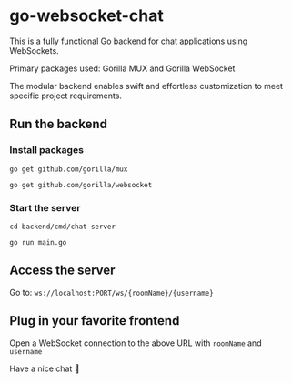 # go-websocket-chat

This is a fully functional Go backend for chat applications using WebSockets. 

Primary packages used: Gorilla MUX and Gorilla WebSocket

The modular backend enables swift and effortless customization to meet specific project requirements.

## Run the backend

### Install packages
`go get github.com/gorilla/mux`

`go get github.com/gorilla/websocket`

### Start the server
`cd backend/cmd/chat-server`

`go run main.go`

## Access the server
Go to:
`ws://localhost:PORT/ws/{roomName}/{username}`

## Plug in your favorite frontend
Open a WebSocket connection to the above URL with `roomName` and `username`

Have a nice chat 👋

